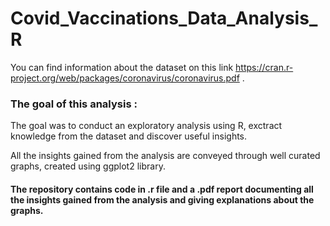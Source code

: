 # Covid_Vaccinations_Data_Analysis_R

You can find information about the dataset on this link https://cran.r-project.org/web/packages/coronavirus/coronavirus.pdf . 

### The goal of this analysis :
The goal was to conduct an exploratory analysis using R, exctract knowledge from the dataset and discover useful insights.  

All the insights gained from the analysis are conveyed through well curated graphs, created using ggplot2 library. 


#### The repository contains code in .r file and a .pdf report documenting all the insights gained from the analysis and giving explanations about the graphs.
